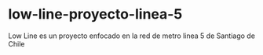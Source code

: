 # low-line-proyecto-linea-5
Low Line es un proyecto enfocado en la red de metro linea 5 de Santiago de Chile
